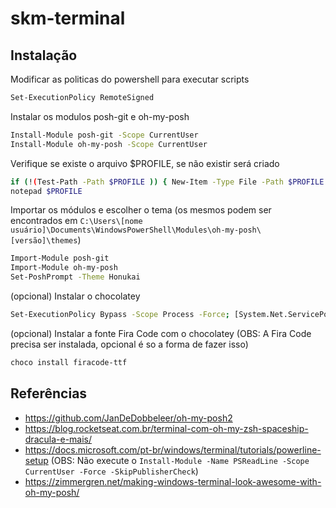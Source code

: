 # skm-terminal

## Instalação
Modificar as politicas do powershell para executar scripts
```sh
Set-ExecutionPolicy RemoteSigned
```

Instalar os modulos posh-git e oh-my-posh
```sh
Install-Module posh-git -Scope CurrentUser
Install-Module oh-my-posh -Scope CurrentUser
```

Verifique se existe o arquivo $PROFILE, se não existir será criado
```sh
if (!(Test-Path -Path $PROFILE )) { New-Item -Type File -Path $PROFILE -Force }
notepad $PROFILE

```

Importar os módulos e escolher o tema (os mesmos podem ser encontrados em `C:\Users\[nome usuário]\Documents\WindowsPowerShell\Modules\oh-my-posh\[versão]\themes`)
```sh
Import-Module posh-git
Import-Module oh-my-posh
Set-PoshPrompt -Theme Honukai
```

(opcional) Instalar o chocolatey
```sh
Set-ExecutionPolicy Bypass -Scope Process -Force; [System.Net.ServicePointManager]::SecurityProtocol = [System.Net.ServicePointManager]::SecurityProtocol -bor 3072; iex ((New-Object System.Net.WebClient).DownloadString('https://chocolatey.org/install.ps1'))
```

(opcional) Instalar a fonte Fira Code com o chocolatey (OBS: A Fira Code precisa ser instalada, opcional é so a forma de fazer isso)
```sh
choco install firacode-ttf
```

## Referências
- https://github.com/JanDeDobbeleer/oh-my-posh2
- https://blog.rocketseat.com.br/terminal-com-oh-my-zsh-spaceship-dracula-e-mais/
- https://docs.microsoft.com/pt-br/windows/terminal/tutorials/powerline-setup (OBS: Não execute o `Install-Module -Name PSReadLine -Scope CurrentUser -Force -SkipPublisherCheck`)
- https://zimmergren.net/making-windows-terminal-look-awesome-with-oh-my-posh/
